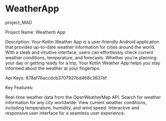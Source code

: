 # WeatherApp
project_MAD

Project Name: Weatherb App

Description:
Your Kotlin Weather App is a user-friendly Android application that provides up-to-date weather information for cities around the world. With a sleek and intuitive interface, users can effortlessly check current weather conditions, temperature, and forecasts. Whether you're planning your day or getting ready for a trip, Your Kotlin Weather App helps you stay informed about the weather at your fingertips.

Api Keys: 878af76accdcb3707927bd468c3637ef

Key Features:

Real-time weather data from the OpenWeatherMap API.
Search for weather information for any city worldwide.
View current weather conditions, including temperature, humidity, and wind speed.
Interactive and responsive user interface for a seamless user experience.
